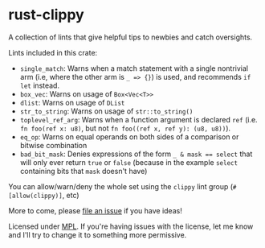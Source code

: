 rust-clippy
===========

A collection of lints that give helpful tips to newbies and catch oversights.


Lints included in this crate:

 - `single_match`: Warns when a match statement with a single nontrivial arm (i.e, where the other arm is `_ => {}`) is used, and recommends `if let` instead.
 - `box_vec`: Warns on usage of `Box<Vec<T>>`
 - `dlist`: Warns on usage of `DList`
 - `str_to_string`: Warns on usage of `str::to_string()`
 - `toplevel_ref_arg`: Warns when a function argument is declared `ref` (i.e. `fn foo(ref x: u8)`, but not `fn foo((ref x, ref y): (u8, u8))`).
 - `eq_op`: Warns on equal operands on both sides of a comparison or bitwise combination
 - `bad_bit_mask`: Denies expressions of the form `_ & mask == select` that will only ever return `true` or `false` (because in the example `select` containing bits that `mask` doesn't have)

You can allow/warn/deny the whole set using the `clippy` lint group (`#[allow(clippy)]`, etc)


More to come, please [file an issue](https://github.com/Manishearth/rust-clippy/issues) if you have ideas!

Licensed under [MPL](https://www.mozilla.org/MPL/2.0/). If you're having issues with the license, let me know and I'll try to change it to something more permissive.
